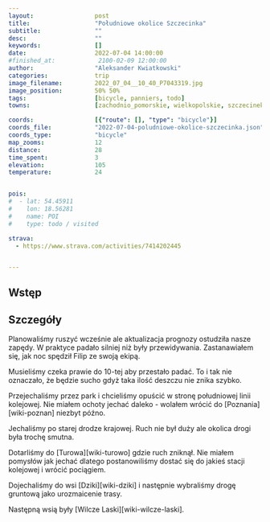 ```yaml
---
layout:                 post
title:                  "Południowe okolice Szczecinka"
subtitle:               ""
desc:                   ""
keywords:               []
date:                   2022-07-04 14:00:00
#finished_at:            2100-02-09 12:00:00
author:                 "Aleksander Kwiatkowski"
categories:             trip
image_filename:         2022_07_04__10_40_P7043319.jpg
image_position:         50% 50%
tags:                   [bicycle, panniers, todo]
towns:                  [zachodnio_pomorskie, wielkopolskie, szczecinek, okonek]

coords:                 [{"route": [], "type": "bicycle"}]
coords_file:            "2022-07-04-poludniowe-okolice-szczecinka.json"
coords_type:            "bicycle"
map_zooms:              12
distance:               28
time_spent:             3
elevation:              105
temperature:            24


pois:
#  - lat: 54.45911
#    lon: 18.56281
#    name: POI
#    type: todo / visited

strava:
  - https://www.strava.com/activities/7414202445


---
```



## Wstęp

## Szczegóły

Planowaliśmy ruszyć wcześnie ale aktualizacja prognozy ostudziła nasze zapędy.
W praktyce padało silniej niż były przewidywania. Zastanawiałem się, jak
noc spędził Filip ze swoją ekipą.

Musieliśmy czeka prawie do 10-tej aby przestało padać. To i tak nie oznaczało,
że będzie sucho gdyż taka ilość deszczu nie znika szybko.

Przejechaliśmy przez park i chcieliśmy opuścić w stronę południowej linii
kolejowej. Nie miałem ochoty jechać daleko - wolałem wrócić do
[Poznania][wiki-poznan] niezbyt późno.

Jechaliśmy po starej drodze krajowej. Ruch nie był duży ale okolica
drogi była trochę smutna.

Dotarliśmy do [Turowa][wiki-turowo] gdzie ruch zniknął.
Nie miałem pomysłów jak jechać dlatego postanowiliśmy dostać się
do jakieś stacji kolejowej i wrócić pociągiem.

Dojechaliśmy do wsi [Dziki][wiki-dziki] i następnie wybraliśmy drogę gruntową
jako urozmaicenie trasy.

Następną wsią były [Wilcze Laski][wiki-wilcze-laski].
